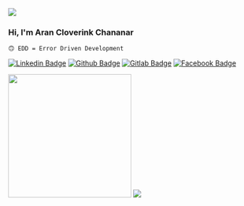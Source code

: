 <img src="https://github.com/cloverink/cloverink/assets/26240331/cf66e2c3-ccf2-47fb-b920-650b2c6aba48">

### Hi, I'm Aran Cloverink Chananar  
`🙃 EDD = Error Driven Development`

[![Linkedin Badge](https://img.shields.io/badge/-cloverink-blue?style=flat&logo=Linkedin&logoColor=white)](https://th.linkedin.com/in/cloverink)
[![Github Badge](https://img.shields.io/badge/-cloverink-24292e?style=flat&logo=Github&logoColor=white)](https://github.com/cloverink)
[![Gitlab Badge](https://img.shields.io/badge/-cloverink-fc6d26?style=flat&logo=Gitlab&logoColor=white)](https://gitlab.com/cloverink)
[![Facebook Badge](https://img.shields.io/badge/-cloverink-3b5998?style=flat&logo=Facebook&logoColor=white)](https://www.facebook.com/cloverink)



<img src="https://user-images.githubusercontent.com/26240331/163918543-041dcb66-979a-436c-8704-56f92bcc30e0.gif" width="250">
<img src="https://github.com/cloverink/cloverink/assets/26240331/cf66e2c3-ccf2-47fb-b920-650b2c6aba48">
